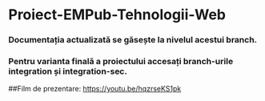 # Proiect-EMPub-Tehnologii-Web

### Documentația actualizată se găsește la nivelul acestui branch.
### Pentru varianta finală a proiectului accesați branch-urile integration și integration-sec.

##Film de prezentare: https://youtu.be/hqzrseKS1pk
